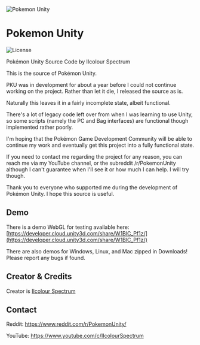 ![Pokemon Unity](http://i.imgur.com/K9pgeKE.png)

# Pokemon Unity

![License](https://img.shields.io/badge/License-GPLv3-blue.svg)

Pokémon Unity Source Code by IIcolour Spectrum

  This is the source of Pokémon Unity.

  PKU was in development for about a year before I could
not continue working on the project. Rather than let it
die, I released the source as is.

  Naturally this leaves it in a fairly incomplete state,
albeit functional.

  There's a lot of legacy code left over from when I was
learning to use Unity, so some scripts (namely the PC 
and Bag interfaces) are functional though implemented
rather poorly.

  I'm hoping that the Pokémon Game Development Community
will be able to continue my work and eventually get this
project into a fully functional state.


  If you need to contact me regarding the project for 
any reason, you can reach me via my YouTube channel, or
the subreddit /r/PokemonUnity although I can't guarantee
when I'll see it or how much I can help.
  I will try though.


  Thank you to everyone who supported me during the 
development of Pokémon Unity. 
  I hope this source is useful.

## Demo

There is a demo WebGL for testing available here: [https://developer.cloud.unity3d.com/share/W1BlC_Pf1z/](https://developer.cloud.unity3d.com/share/W1BlC_Pf1z/)

There are also demos for Windows, Linux, and Mac zipped in Downloads! Please report any bugs if found.

## Creator & Credits
Creator is [IIcolour Spectrum](https://www.reddit.com/user/IIcolour_Spectrum)

## Contact

Reddit: https://www.reddit.com/r/PokemonUnity/

YouTube: https://www.youtube.com/c/IIcolourSpectrum
